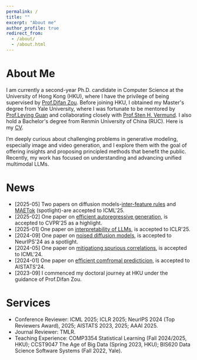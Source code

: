```yaml
---
permalink: /
title: ""
excerpt: "About me"
author_profile: true
redirect_from: 
  - /about/
  - /about.html
---
```

About Me
======

I am currently a second-year Ph.D. candidate in Computer Science at the University of Hong Kong (HKU), where I have the privilege of being supervised by [Prof.Difan Zou](https://difanzou.github.io). Before joining HKU, I obtained my Master's degree from Yale University, where I was fortunate to be mentored by [Prof.Leying Guan](https://campuspress.yale.edu/lguan) and collaborating closely with [Prof.Sten H. Vermund](https://ysph.yale.edu/profile/sten-vermund/). I also hold a Bachelor's degree from Renmin University of China (RUC). Here is my [CV](https://github.com/yujinhan98/yujinhan98.github.io/blob/master/yujin_CV_2023.pdf).

I’m deeply curious about challenging problems in generative modeling, especially image and video generation, and I explore them with the goal of offering insights and proposing principled methods that benefit the public. Recently, my work has focused on understanding and advancing unified multimodal LLMs.    


News
======
- [2025-05] Two papers on diffusion models-[inter-feature rules](https://arxiv.org/abs/2502.04725) and [MAETok](https://arxiv.org/abs/2502.03444) (spotlight)-are accepted to ICML'25.  
- [2025-02] One paper on [efficient autoregressive generation](https://arxiv.org/abs/2412.15119), is accepted to CVPR'25 as a highlight. 
- [2025-01] One paper on [interpretability of LLMs](https://arxiv.org/abs/2411.19456), is accepted to ICLR'25. 
- [2024-09] One paper on [noised diffusion models](https://arxiv.org/abs/2405.20494), is accepted to NeurIPS'24 as a spotlight. 
- [2024-05] One paper on [mitigationg spurious correlations](https://arxiv.org/abs/2404.13815), is accepted to ICML'24.
- [2024-01] One paper on  [efficient comfromal predicticion](https://proceedings.mlr.press/v238/han24b.html), is accepted to AISTATS'24.
- [2023-09] I commenced my doctoral journey at HKU under the guidance of Prof.Difan Zou.


Services
======
- Conference Reviewer: ICML 2025; ICLR 2025; NeurIPS 2024 (Top Reviewers Award), 2025; AISTATS 2023, 2025; AAAI 2025.
- Journal Reviewer: TMLR.  
- Teaching Experience: COMP3354 Statistical Learning (Fall 2024/2025, HKU); CCST9047 The Age of Big Data (Spring 2023, HKU); BIS620 Data Science Software Systems (Fall 2022, Yale).
